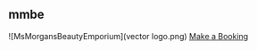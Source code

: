 ## mmbe
![MsMorgansBeautyEmporium](vector logo.png)
[Make a Booking](https://msmorgansbeautyemporium.as.me) 
